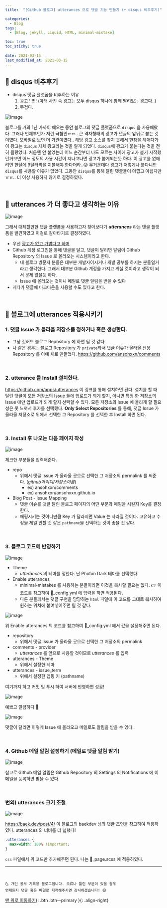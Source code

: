 ```yaml
---
title:  "[Github 블로그] utterances 으로 댓글 기능 만들기 (+ disqus 비추후기)" 

categories:
  - Blog
tags:
  - [Blog, jekyll, Liquid, HTML, minimal-mistake]

toc: true
toc_sticky: true
 
date: 2021-03-15
last_modified_at: 2021-03-15
---
```


## 🚀 disqus 비추후기

- disqus 댓글 플랫폼을 비추하는 이유
  1. 광고 !!!!!! (아래 사진 속 광고는 모두 disqus 하나에 함께 딸려있는 광고다..)
  2. 무겁다.

![image](https://user-images.githubusercontent.com/42318591/111132481-c1ff1e00-85bc-11eb-887e-b2f476967827.png)


블로그를 거의 1년 가까이 해오는 동안 블로그의 댓글 플랫폼으로 `disqus` 을 사용해왔다. 그러나 언제부턴가 저런 극혐인ㅠㅠ.. 큰 격자형태의 광고가 댓글의 앞뒤로 붙는 것이였다. 모바일로 보면 더 가관이였다.. 해당 광고 소스를 찾지 못해서 한참을 헤매다가 이 광고는 `disqus` 자체 광고라는 것을 알게 되었다. `disqus`에 광고가 붙는다는 것을 전혀 몰랐었다. 처음엔 안 붙었는데 어느 순간부터 나도 모르는 사이에 광고가 붙기 시작했던거보면 어느 정도의 사용 시간이 지나고나면 광고가 붙게되는듯 하다. 이 광고를 없애려면 한달에 9달러씩을 지불해야 한다더라..😥 무거운데다 광고가 저렇게나 붙다니!!! `disqus`를 사용할 이유가 없었다. 그동안 `disqus`를 통해 달린 댓글들이 아깝고 아쉽지만 ㅠㅠ.. 더 이상 사용하지 않기로 결정하였다.

<br>

## 🚀 utterances 가 더 좋다고 생각하는 이유

![image](https://user-images.githubusercontent.com/42318591/111236737-e992cc80-8636-11eb-81ad-d293e4525889.png)

그래서 대체할만한 댓글 플랫폼을 사용하고자 찾아보다가 ***utterances*** 라는 댓글 플랫폼을 발견하였고 이걸로 갈아타기로 결정하였다. 

- 우선 <u>광고가 없고 가볍다고 하며</u> 
- Github 계정 로그인을 통해 댓글을 달고, 댓글이 달리면 알림이 Github Repository 의 Issue 로 올라오는 시스템이라고 한다. 
  - 내 블로그 방문자 분들은 대부분 개발자이시거나 개발 공부를 하시는 분들일거라고 생각한다. 그래서 대부분 Github 계정을 가지고 계실 것이라고 생각이 되서 문제 없을듯 하다.
  - Issue 에 올라오는 것이니 메일로 댓글 알림을 받을 수 있다
- 게다가 댓글에 마크다운을 사용할 수도 있다고 한다. 

<br>

## 🚀 블로그에 utterances 적용시키기

### 1. 댓글 Issue 가 올라올 저장소를 정하거나 혹은 생성한다.

- 그냥 깃허브 블로그 Repository 에 하면 될 것 같다.
- 나 같은 경우는 블로그 Repository 가 `private`라서 댓글 이슈가 올라올 전용 Repository 를 아예 새로 만들었다. <https://github.com/ansohxxn/comments>

<br>

### 2. utterance 를 Install 설치한다.

<https://github.com/apps/utterances> 이 링크를 통해 설치하면 된다. 설치를 할 때 달린 댓글이 모든 저장소의 Issue 들에 업로드가 되게 할지, 아니면 특정 한 저장소의 Issue 에만 업로드가 되게 할지 선택할 수 있다. 모든 저장소의 Issue 에 올리게 할 필요성은 못 느껴서 후자를 선택했다. **Only Select Repositories** 를 통해, 댓글 Issue 가 올라올 저장소로 위에서 선택한 그 Repository 를 선택한 후 Install 하면 된다.

<br>

### 3. Install 후 나오는 다음 페이지 작성

![image](https://user-images.githubusercontent.com/42318591/111189434-6c953200-85f9-11eb-82f8-010b41bbe6dd.png)

체크한 부분들을 입력해준다.

- repo
  - 위에서 댓글 Issue 가 올라올 곳으로 선택한 그 저장소의 permalink 를 써준다. (*github아이디/저장소이름*) 
    - ex) ansohxxn/comments
    - ex) ansohxxn/ansohxxn.github.io
- Blog Post - Issue Mapping
  - 댓글 이슈를 댓글 달린 블로그 페이지의 어떤 부분과 매핑을 시킬지 Key를 결정한다. 
  - 매핑시키는 것이니만큼 Key 가 달라지면 Value 는 사라질 것이다. 고유하고 수정을 제일 안할 것 같은 `pathname`을 선택하는 것이 좋을 것 같다.

<br>

### 3. 블로그 코드에 반영하기

![image](https://user-images.githubusercontent.com/42318591/111189479-761e9a00-85f9-11eb-9ebe-4e0add550f8c.png)

- Theme
  - *utterances* 의 테마를 정한다. 난 Photon Dark 테마를 선택했다.
- Enable utterances
  - minimal-mistakes 를 사용하는 분들이라면 이것을 복사할 필요는 없다. 👉 이 코드를 참고하여 📄_config.yml 에 입력을 하면 적용된다.
  - 다른 분들께서는 댓글 구현을 담당하는 `html` 파일에 이 코드를 그대로 복사하여 원하는 위치에 붙여넣어주면 될 것 같다.

![image](https://user-images.githubusercontent.com/42318591/111237460-7ee29080-8638-11eb-8659-9f96b121be33.png)

위 Enable utterances 의 코드를 참고하여 📄_config.yml 에서 값을 설정해주면 된다. 

- repository
  - 위에서 댓글 Issue 가 올라올 곳으로 선택한 그 저장소의 permalink
- comments - provider
  - *utterances* 를 앞으로 사용할 것이므로 *utterances* 를 입력
- utterances - Theme
  - 위에서 설정한 테마 
- utterances - issue_term
  - 위에서 설정한 맵핑 키 (pathname)

여기까지 하고 커밋 및 푸시 하여 서버에 반영하면 성공!

![image](https://user-images.githubusercontent.com/42318591/111237786-1e078800-8639-11eb-8f7d-c9acc21e809f.png)

예쁘고 깔끔하다 💛 

![image](https://user-images.githubusercontent.com/42318591/111236148-8ce2e200-8635-11eb-896d-8f855844e2b4.png)

댓글이 달리면 이렇게 Issue 에 올라오고 메일로도 알림을 받을 수 있다. 

<br>

### 4. Github 메일 알림 설정하기 (메일로 댓글 알림 받기)

![image](https://user-images.githubusercontent.com/42318591/111238388-58bdf000-863a-11eb-9141-1f05dfa5d138.png)

참고로 Github 메일 알림은 Github Repository 의 Settings 의 Notifications 에 이메일을 등록하면 받을 수 있다.

<br>

### 번외) utterances 크기 조절

![image](https://user-images.githubusercontent.com/42318591/111238657-d681fb80-863a-11eb-883f-8197f7b38e84.png)

<https://baek.dev/post/4/> 이 블로그의 baekdev 님의 댓글 조언을 참고하여 적용하였다. utterances 의 너비를 더 넓혔다!

```scss
.utterances {
  max-width: 100% !important;
}
```

`css` 파일에서 위 코드만 추가해주면 된다. 나는 📜_page.scss 에 적용하였다.

***
<br>

    🌜 개인 공부 기록용 블로그입니다. 오류나 틀린 부분이 있을 경우 
    언제든지 댓글 혹은 메일로 지적해주시면 감사하겠습니다! 😄

[맨 위로 이동하기](#){: .btn .btn--primary }{: .align-right}